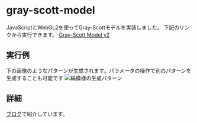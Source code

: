 # gray-scott-model

JavaScriptとWebGL2を使ってGray-Scottモデルを実装しました。
下記のリンクから実行できます。
[Gray-Scott Model v2](http://mitaka.boo.jp/articles/gray_scott_model/version2)

## 実行例

下の画像のようなパターンが生成されます。パラメータの操作で別のパターンを生成することも可能です
![縞模様の生成パターン](http://mitaka.boo.jp/images/article17/gray_scott_stripe2.png)

## 詳細

[ブログ](http://mitaka.boo.jp/articles/article17)で紹介しています。
